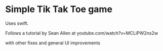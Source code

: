 # Simple Tik Tak Toe game
Uses swift.

Follows a tutorial by Sean Allen at youtube.com/watch?v=MCLiPW2ns2w

with other fixes and general UI improvements

